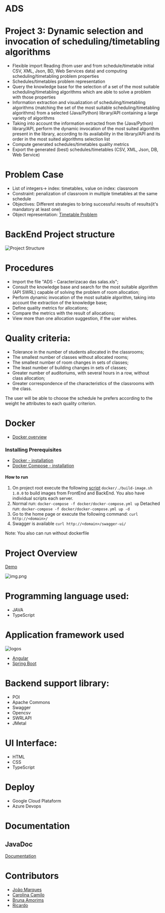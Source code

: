 # ADS

# Project 3: Dynamic selection and invocation of scheduling/timetabling algorithms

- Flexible import Reading (from user and from schedule/timetable initial CSV, XML, Json, BD, Web Services data) and
  computing scheduling/timetabling problem properties
- Schedules/timetables problem representation
- Query the knowledge base for the selection of a set of the most suitable scheduling/timetabling algorithms which are
  able to solve a problem with those properties
- Information extraction and visualization of scheduling/timetabling algorithms (matching the set of the most suitable
  scheduling/timetabling algorithms) from a selected (Java/Python) library/API containing a large variety of algorithms
- Taking into account the information extracted from the (Java/Python) library/API, perform the dynamic invocation of
  the most suited algorithm present in the library, according to its availability in the library/API and its order in
  the most suited algorithms selection list
- Compute generated schedules/timetables quality metrics
- Export the generated (best) schedules/timetables (CSV, XML, Json, DB, Web Service)

# Problem Case
- List of integers-> index: timetables, value on index: classroom
- Constraint: penalization of classroom in multiple timetables at the same schedule
- Objectives: Different strategies to bring successful results of results(it's mandatory at least one)
- Object representation: [Timetable Problem](adsbe/src/main/java/com/ads/manager/algorithms/TimetableProblem.java)

# BackEnd Project structure
![Project Structure](assets/project_structure.png)

# Procedures
  - Import the file "ADS - Caracterizacao das salas.xls";
  - Consult the knowledge base and search for the most suitable algorithm (API SWRL) capable of solving the problem of room allocation;
  - Perform dynamic invocation of the most suitable algorithm, taking into account the extraction of the knowledge base;
  - Define quality metrics for allocations;
  - Compare the metrics with the result of allocations;
  - View more than one allocation suggestion, if the user wishes.

# Quality criteria:
  - Tolerance in the number of students allocated in the classrooms;
  - The smallest number of classes without allocated rooms;
  - The smallest number of room changes in sets of classes;
  - The least number of building changes in sets of classes;
  - Greater number of auditoriums, with several hours in a row, without class allocation;
  - Greater correspondence of the characteristics of the classrooms with the class.

The user will be able to choose the schedule he prefers according to the weight he attributes to each quality criterion.

# Docker
  - [Docker overview](docker/README.md)

### Installing Prerequisites
* [Docker - installation](https://docs.docker.com/engine/install/ubuntu/)
* [Docker Compose - installation](https://docs.docker.com/compose/install/)

#### How to run
1) On project root execute the following [script](docker/build-image.sh) ```docker/./build-image.sh 1.0.0``` to build images from FrontEnd and BackEnd. You also have individual scripts each server.
2) Normal run: ```docker-compose -f docker/docker-compose.yml up``` Detached
   run: ```docker-compose -f docker/docker-compose.yml up -d```
3) Go to the home page or execute the following command: ```curl http://<domain>/```
4) Swagger is available ```curl http://<domain>/swagger-ui/```

Note: You also can run without dockerfile

# Project Overview

[Demo](https://ads-group13-project3.azurewebsites.net/)

![img.png](assets/project_page.png)

# Programming language used: 
- JAVA
- TypeScript

# Application framework used
![logos](assets/440-4406517_spring-boot-websockets-angular-angular-js-icon-png.png)
* [Angular](https://angular.io/)
* [Spring Boot](https://spring.io/projects/spring-boot)

# Backend support library: 
- POI
- Apache Commons
- Swagger
- Opencsv
- SWRLAPI
- JMetal

# UI Interface: 
- HTML
- CSS
- TypeScript

# Deploy
- Google Cloud Plataform
- Azure Devops

# Documentation
## JavaDoc
[Documentation](javadoc/index.html)

# Contributors 
* [João Marques](https://github.com/jmamarques)
* [Carolina Camilo](https://github.com/CarolinaCamilo)
* [Bruna Amorims](https://github.com/brunaamorims)
* [Ricardo](https://github.com/Ricrolim)
